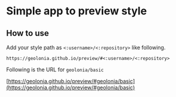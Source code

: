 # Simple app to preview style

## How to use

Add your style path as `<:username>/<:repository>` like following.

```
https://geolonia.github.io/preview/#<:username>/<:repository>
```

Following is the URL for `geolonia/basic`

[https://geolonia.github.io/preview/#geolonia/basic](https://geolonia.github.io/preview/#geolonia/basic)
